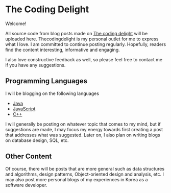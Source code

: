 # The Coding Delight

Welcome!

All source code from blog posts made on <a href="http://thecodingdelight.com">The coding delight</a> will be uploaded here. Thecodingdelight is my personal outlet for me to express what I love. I am committed to continue posting regularly. Hopefully, readers find the content interesting, informative and engaging. 

I also love constructive feedback as well, so please feel free to contact me if you have any suggestions. 

## Programming Languages

I will be blogging on the following languages

* <a href="https://github.com/JWLee89/The-Coding-Delight/tree/master/Java">Java</a> 
* <a href="https://github.com/JWLee89/The-Coding-Delight/tree/master/JavaScript">JavaScript</a>
* <a href="https://github.com/JWLee89/The-Coding-Delight/tree/master/cpp">C++</a>

I will generally be posting on whatever topic that comes to my mind, but if suggestions are made, I may focus my energy towards first creating a post that addresses what was suggested.
Later on, I also plan on writing blogs on database design, SQL, etc. 

## Other Content

Of course, there will be posts that are more general such as data structures and algorithms, design patterns, Object-oriented design and analysis, etc. I may also post more personal blogs of my experiences in Korea as a software developer. 
